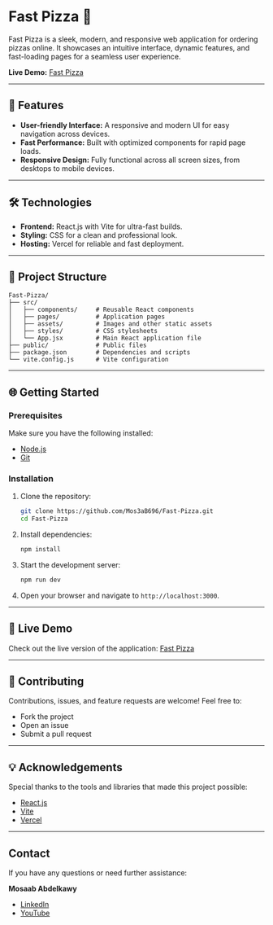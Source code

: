 # Fast Pizza 🍕  

Fast Pizza is a sleek, modern, and responsive web application for ordering pizzas online. It showcases an intuitive interface, dynamic features, and fast-loading pages for a seamless user experience.  

**Live Demo:** [Fast Pizza](https://fast-pizza-coral.vercel.app/)  

---

## 🚀 Features  

- **User-friendly Interface:** A responsive and modern UI for easy navigation across devices.  
- **Fast Performance:** Built with optimized components for rapid page loads.  
- **Responsive Design:** Fully functional across all screen sizes, from desktops to mobile devices.  

---

## 🛠️ Technologies  

- **Frontend:** React.js with Vite for ultra-fast builds.  
- **Styling:** CSS for a clean and professional look.  
- **Hosting:** Vercel for reliable and fast deployment.  

---

## 📂 Project Structure  

```
Fast-Pizza/
├── src/
│   ├── components/     # Reusable React components
│   ├── pages/          # Application pages
│   ├── assets/         # Images and other static assets
│   ├── styles/         # CSS stylesheets
│   └── App.jsx         # Main React application file
├── public/             # Public files
├── package.json        # Dependencies and scripts
└── vite.config.js      # Vite configuration
```  

---

## 🌐 Getting Started  

### Prerequisites  
Make sure you have the following installed:  
- [Node.js](https://nodejs.org/)  
- [Git](https://git-scm.com/)  

### Installation  

1. Clone the repository:  
   ```bash  
   git clone https://github.com/Mos3aB696/Fast-Pizza.git  
   cd Fast-Pizza  
   ```  

2. Install dependencies:  
   ```bash  
   npm install  
   ```  

3. Start the development server:  
   ```bash  
   npm run dev  
   ```  

4. Open your browser and navigate to `http://localhost:3000`.  

---

## 🌟 Live Demo  

Check out the live version of the application: [Fast Pizza](https://fast-pizza-coral.vercel.app/)  

---

## 🤝 Contributing  

Contributions, issues, and feature requests are welcome! Feel free to:  
- Fork the project  
- Open an issue  
- Submit a pull request  

---

## 💡 Acknowledgements  

Special thanks to the tools and libraries that made this project possible:  
- [React.js](https://reactjs.org/)  
- [Vite](https://vitejs.dev/)  
- [Vercel](https://vercel.com/)  

---

## Contact

If you have any questions or need further assistance:

**Mosaab Abdelkawy**
- [LinkedIn](https://www.linkedin.com/in/mosaab-abdelkawy/)
- [YouTube](https://youtube.com/@tapseta)


